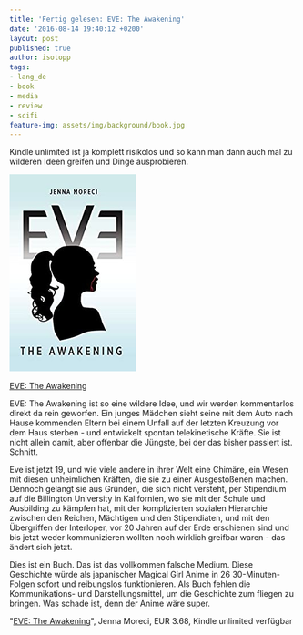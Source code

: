 ```yaml
---
title: 'Fertig gelesen: EVE: The Awakening'
date: '2016-08-14 19:40:12 +0200'
layout: post
published: true
author: isotopp
tags:
- lang_de
- book
- media
- review
- scifi
feature-img: assets/img/background/book.jpg
---
```

Kindle unlimited ist ja komplett risikolos und so kann man dann auch mal zu wilderen Ideen greifen und Dinge ausprobieren.

[![](/uploads/2016/08/eve-awakening.jpg)](https://www.amazon.de/dp/B00XKSLHPQ)

[EVE: The Awakening](https://www.amazon.de/dp/B00XKSLHPQ)

EVE: The Awakening ist so eine wildere Idee, und wir werden kommentarlos direkt da rein geworfen. Ein junges Mädchen sieht seine mit dem Auto nach Hause kommenden Eltern bei einem Unfall auf der letzten Kreuzung vor dem Haus sterben - und entwickelt spontan telekinetische Kräfte. Sie ist nicht allein damit, aber offenbar die Jüngste, bei der das bisher passiert ist. Schnitt.

Eve ist jetzt 19, und wie viele andere in ihrer Welt eine Chimäre, ein Wesen mit diesen unheimlichen Kräften, die sie zu einer Ausgestoßenen machen. Dennoch gelangt sie aus Gründen, die sich nicht versteht, per Stipendium auf die Billington University in Kalifornien, wo sie mit der Schule und Ausbilding zu kämpfen hat, mit der komplizierten sozialen Hierarchie zwischen den Reichen, Mächtigen und den Stipendiaten, und mit den Übergriffen der Interloper, vor 20 Jahren auf der Erde erschienen sind und bis jetzt weder kommunizieren wollten noch wirklich greifbar waren - das ändert sich jetzt.

Dies ist ein Buch. Das ist das vollkommen falsche Medium. Diese Geschichte würde als japanischer Magical Girl Anime in 26 30-Minuten-Folgen sofort und reibungslos funktionieren. Als Buch fehlen die Kommunikations- und Darstellungsmittel, um die Geschichte zum fliegen zu bringen. Was schade ist, denn der Anime wäre super.

"[EVE: The Awakening](https://www.amazon.de/dp/B00XKSLHPQ)", Jenna Moreci, EUR 3.68, Kindle unlimited verfügbar

